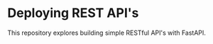 Deploying REST API's
==================

This repository explores building simple RESTful API's with FastAPI.